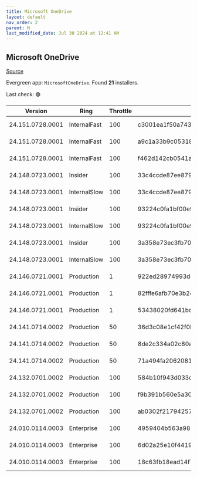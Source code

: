 ```yaml
---
title: Microsoft OneDrive
layout: default
nav_order: 2
parent: M
last_modified_date: Jul 30 2024 at 12:41 AM
---
```


## Microsoft OneDrive

[Source](https://onedrive.live.com/)

Evergreen app: `MicrosoftOneDrive`. Found **21** installers.

Last check: 🟢

| Version          | Ring         | Throttle | Sha256                                                           | Architecture | Type | URI                                                                                                                                                                  |
| ---------------- | ------------ | -------- | ---------------------------------------------------------------- | ------------ | ---- | -------------------------------------------------------------------------------------------------------------------------------------------------------------------- |
| 24.151.0728.0001 | InternalFast | 100      | c3001ea1f50a7437f6125c38c2e97fa5589e9d3ef5145bf35a883b85313519ec | ARM64        | exe  | [https://oneclient.sfx.ms/Win/Installers/24.151.0728.0001/arm64/OneDriveSetup.exe](https://oneclient.sfx.ms/Win/Installers/24.151.0728.0001/arm64/OneDriveSetup.exe) |
| 24.151.0728.0001 | InternalFast | 100      | a9c1a33b9c0531801bb7b03a3a7e9b9236b2aecbaaf4061b786aaa2dd66dfd3a | x64          | exe  | [https://oneclient.sfx.ms/Win/Installers/24.151.0728.0001/amd64/OneDriveSetup.exe](https://oneclient.sfx.ms/Win/Installers/24.151.0728.0001/amd64/OneDriveSetup.exe) |
| 24.151.0728.0001 | InternalFast | 100      | f462d142cb0541a2120fb87b878c899bb69844734600dc7ecda15120a949a656 | x86          | exe  | [https://oneclient.sfx.ms/Win/Installers/24.151.0728.0001/OneDriveSetup.exe](https://oneclient.sfx.ms/Win/Installers/24.151.0728.0001/OneDriveSetup.exe)             |
| 24.148.0723.0001 | Insider      | 100      | 33c4ccde87ee87936c2a45f63182e7fcc51fdc3727ee53db86e5c6999af19c23 | ARM64        | exe  | [https://oneclient.sfx.ms/Win/Installers/24.148.0723.0001/arm64/OneDriveSetup.exe](https://oneclient.sfx.ms/Win/Installers/24.148.0723.0001/arm64/OneDriveSetup.exe) |
| 24.148.0723.0001 | InternalSlow | 100      | 33c4ccde87ee87936c2a45f63182e7fcc51fdc3727ee53db86e5c6999af19c23 | ARM64        | exe  | [https://oneclient.sfx.ms/Win/Installers/24.148.0723.0001/arm64/OneDriveSetup.exe](https://oneclient.sfx.ms/Win/Installers/24.148.0723.0001/arm64/OneDriveSetup.exe) |
| 24.148.0723.0001 | Insider      | 100      | 93224c0fa1bf00e934082d5669e6dffdba03867e257dddee434d64df6a172ce1 | x64          | exe  | [https://oneclient.sfx.ms/Win/Installers/24.148.0723.0001/amd64/OneDriveSetup.exe](https://oneclient.sfx.ms/Win/Installers/24.148.0723.0001/amd64/OneDriveSetup.exe) |
| 24.148.0723.0001 | InternalSlow | 100      | 93224c0fa1bf00e934082d5669e6dffdba03867e257dddee434d64df6a172ce1 | x64          | exe  | [https://oneclient.sfx.ms/Win/Installers/24.148.0723.0001/amd64/OneDriveSetup.exe](https://oneclient.sfx.ms/Win/Installers/24.148.0723.0001/amd64/OneDriveSetup.exe) |
| 24.148.0723.0001 | Insider      | 100      | 3a358e73ec3fb70bd3e765d2d980d7bfa258b79a3e0c3008f2b4d96fa382c5dc | x86          | exe  | [https://oneclient.sfx.ms/Win/Installers/24.148.0723.0001/OneDriveSetup.exe](https://oneclient.sfx.ms/Win/Installers/24.148.0723.0001/OneDriveSetup.exe)             |
| 24.148.0723.0001 | InternalSlow | 100      | 3a358e73ec3fb70bd3e765d2d980d7bfa258b79a3e0c3008f2b4d96fa382c5dc | x86          | exe  | [https://oneclient.sfx.ms/Win/Installers/24.148.0723.0001/OneDriveSetup.exe](https://oneclient.sfx.ms/Win/Installers/24.148.0723.0001/OneDriveSetup.exe)             |
| 24.146.0721.0001 | Production   | 1        | 922ed28974993d89e867658ea6039dd065d2d97c9a7a385f24f18ac897ac1e2a | ARM64        | exe  | [https://oneclient.sfx.ms/Win/Installers/24.146.0721.0001/arm64/OneDriveSetup.exe](https://oneclient.sfx.ms/Win/Installers/24.146.0721.0001/arm64/OneDriveSetup.exe) |
| 24.146.0721.0001 | Production   | 1        | 82fffe6afb70e3b2415a7fd140d3022eb0b00bc1c0ba0cb17320275fa0cebf93 | x64          | exe  | [https://oneclient.sfx.ms/Win/Installers/24.146.0721.0001/amd64/OneDriveSetup.exe](https://oneclient.sfx.ms/Win/Installers/24.146.0721.0001/amd64/OneDriveSetup.exe) |
| 24.146.0721.0001 | Production   | 1        | 53438020fd641bc5c243f159853259d22f086b7ae95e1ac105b97553fe1e2cc4 | x86          | exe  | [https://oneclient.sfx.ms/Win/Installers/24.146.0721.0001/OneDriveSetup.exe](https://oneclient.sfx.ms/Win/Installers/24.146.0721.0001/OneDriveSetup.exe)             |
| 24.141.0714.0002 | Production   | 50       | 36d3c08e1cf42f0bb5d906f9717d52da0756c357c52196b35f5a1d79da780c22 | ARM64        | exe  | [https://oneclient.sfx.ms/Win/Installers/24.141.0714.0002/arm64/OneDriveSetup.exe](https://oneclient.sfx.ms/Win/Installers/24.141.0714.0002/arm64/OneDriveSetup.exe) |
| 24.141.0714.0002 | Production   | 50       | 8de2c334a02c80a147f343986ee82e67487a370e33813e70925d4b4dc8405173 | x64          | exe  | [https://oneclient.sfx.ms/Win/Installers/24.141.0714.0002/amd64/OneDriveSetup.exe](https://oneclient.sfx.ms/Win/Installers/24.141.0714.0002/amd64/OneDriveSetup.exe) |
| 24.141.0714.0002 | Production   | 50       | 71a494fa2062081c4e06c5ffaa6b2d992238e8808cdc6037a4df65656f64547d | x86          | exe  | [https://oneclient.sfx.ms/Win/Installers/24.141.0714.0002/OneDriveSetup.exe](https://oneclient.sfx.ms/Win/Installers/24.141.0714.0002/OneDriveSetup.exe)             |
| 24.132.0701.0002 | Production   | 100      | 584b10f943d033dc12b0a80f59fdf17d25aa08eacfcbc7ae77cab9dee878fff3 | ARM64        | exe  | [https://oneclient.sfx.ms/Win/Installers/24.132.0701.0002/arm64/OneDriveSetup.exe](https://oneclient.sfx.ms/Win/Installers/24.132.0701.0002/arm64/OneDriveSetup.exe) |
| 24.132.0701.0002 | Production   | 100      | f9b391b560e5a30c6fc8c0067ae9820f1d10d42fabccc22b3892d4ffebaa87c9 | x64          | exe  | [https://oneclient.sfx.ms/Win/Installers/24.132.0701.0002/amd64/OneDriveSetup.exe](https://oneclient.sfx.ms/Win/Installers/24.132.0701.0002/amd64/OneDriveSetup.exe) |
| 24.132.0701.0002 | Production   | 100      | ab0302f21794257eda7436b6e1dde65b72b36e1663d05961f5c641b6bec32a21 | x86          | exe  | [https://oneclient.sfx.ms/Win/Installers/24.132.0701.0002/OneDriveSetup.exe](https://oneclient.sfx.ms/Win/Installers/24.132.0701.0002/OneDriveSetup.exe)             |
| 24.010.0114.0003 | Enterprise   | 100      | 4959404b563a9813bd2e6ee361aad266135165676003db76dc173671f12cc390 | ARM64        | exe  | [https://oneclient.sfx.ms/Win/Installers/24.010.0114.0003/arm64/OneDriveSetup.exe](https://oneclient.sfx.ms/Win/Installers/24.010.0114.0003/arm64/OneDriveSetup.exe) |
| 24.010.0114.0003 | Enterprise   | 100      | 6d02a25e10f441976e856d9672c174a5c2e3f9966eca2934f2f701c00d2bfbf6 | x64          | exe  | [https://oneclient.sfx.ms/Win/Installers/24.010.0114.0003/amd64/OneDriveSetup.exe](https://oneclient.sfx.ms/Win/Installers/24.010.0114.0003/amd64/OneDriveSetup.exe) |
| 24.010.0114.0003 | Enterprise   | 100      | 18c63fb18ead14f73d690567c7854375214cf9e34fae721f78fe4fc86f64d4cf | x86          | exe  | [https://oneclient.sfx.ms/Win/Installers/24.010.0114.0003/OneDriveSetup.exe](https://oneclient.sfx.ms/Win/Installers/24.010.0114.0003/OneDriveSetup.exe)             |
